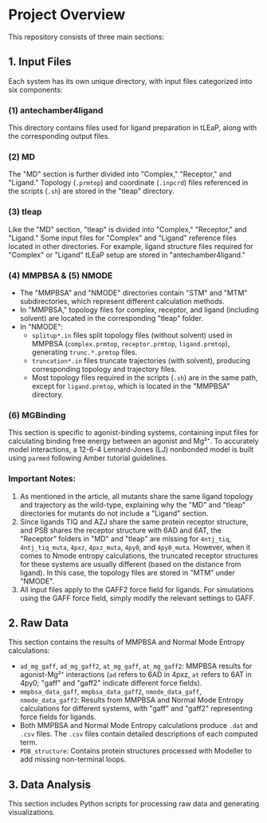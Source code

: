 # Project Overview
This repository consists of three main sections:

## 1. Input Files
Each system has its own unique directory, with input files categorized into six components:

### (1) antechamber4ligand
This directory contains files used for ligand preparation in tLEaP, along with the corresponding output files.

### (2) MD
The "MD" section is further divided into "Complex," "Receptor," and "Ligand." Topology (`.prmtop`) and coordinate (`.inpcrd`) files referenced in the scripts (`.sh`) are stored in the "tleap" directory.

### (3) tleap
Like the "MD" section, "tleap" is divided into "Complex," "Receptor," and "Ligand." Some input files for "Complex" and "Ligand" reference files located in other directories. For example, ligand structure files required for "Complex" or "Ligand" tLEaP setup are stored in "antechamber4ligand."

### (4) MMPBSA & (5) NMODE
- The "MMPBSA" and "NMODE" directories contain "STM" and "MTM" subdirectories, which represent different calculation methods.
- In "MMPBSA," topology files for complex, receptor, and ligand (including solvent) are located in the corresponding "tleap" folder.
- In "NMODE":
  - `splitup*.in` files split topology files (without solvent) used in MMPBSA (`complex.prmtop`, `receptor.prmtop`, `ligand.prmtop`), generating `trunc.*.prmtop` files.
  - `truncation*.in` files truncate trajectories (with solvent), producing corresponding topology and trajectory files.
  - Most topology files required in the scripts (`.sh`) are in the same path, except for `ligand.prmtop`, which is located in the "MMPBSA" directory.

### (6) MGBinding
This section is specific to agonist-binding systems, containing input files for calculating binding free energy between an agonist and Mg²⁺. To accurately model interactions, a 12-6-4 Lennard-Jones (LJ) nonbonded model is built using `parmed` following Amber tutorial guidelines.

### Important Notes:
1. As mentioned in the article, all mutants share the same ligand topology and trajectory as the wild-type, explaining why the "MD" and "tleap" directories for mutants do not include a "Ligand" section.
2. Since ligands TIQ and AZJ share the same protein receptor structure, and PSB shares the receptor structure with 6AD and 6AT, the "Receptor" folders in "MD" and "tleap" are missing for `4ntj_tiq`, `4ntj_tiq_muta`, `4pxz`, `4pxz_muta`, `4py0`, and `4py0_muta`. However, when it comes to Nmode entropy calculations, the truncated receptor structures for these systems are usually different (based on the distance from ligand). In this case, the topology files are stored in "MTM" under "NMODE".
3. All input files apply to the GAFF2 force field for ligands. For simulations using the GAFF force field, simply modify the relevant settings to GAFF.

## 2. Raw Data
This section contains the results of MMPBSA and Normal Mode Entropy calculations:
- `ad_mg_gaff`, `ad_mg_gaff2`, `at_mg_gaff`, `at_mg_gaff2`: MMPBSA results for agonist-Mg²⁺ interactions (`ad` refers to 6AD in 4pxz, `at` refers to 6AT in 4py0; "gaff" and "gaff2" indicate different force fields).
- `mmpbsa_data_gaff`, `mmpbsa_data_gaff2`, `nmode_data_gaff`, `nmode_data_gaff2`: Results from MMPBSA and Normal Mode Entropy calculations for different systems, with "gaff" and "gaff2" representing force fields for ligands.
- Both MMPBSA and Normal Mode Entropy calculations produce `.dat` and `.csv` files. The `.csv` files contain detailed descriptions of each computed term.
- `PDB_structure`: Contains protein structures processed with Modeller to add missing non-terminal loops.

## 3. Data Analysis
This section includes Python scripts for processing raw data and generating visualizations.
